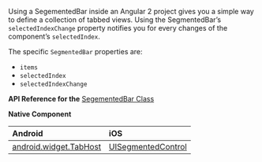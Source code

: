 Using a SegementedBar inside an Angular 2 project gives you a simple way to define a collection of tabbed views.
Using the SegmentedBar’s `selectedIndexChange` property notifies you for every changes of the component’s `selectedIndex`.

The specific `SegmentedBar` properties are:
 - `items`
 - `selectedIndex`
 - `selectedIndexChange`


**API Reference for the** [SegementedBar Class](http://docs.nativescript.org/api-reference/modules/_ui_segmented_bar_.html)

**Native Component**

| Android                | iOS      |
|:-----------------------|:---------|
| [android.widget.TabHost](http://developer.android.com/reference/android/widget/TabHost.html) | [UISegmentedControl](https://developer.apple.com/library/prerelease/ios/documentation/UIKit/Reference/UISegmentedControl_Class/index.html) |

